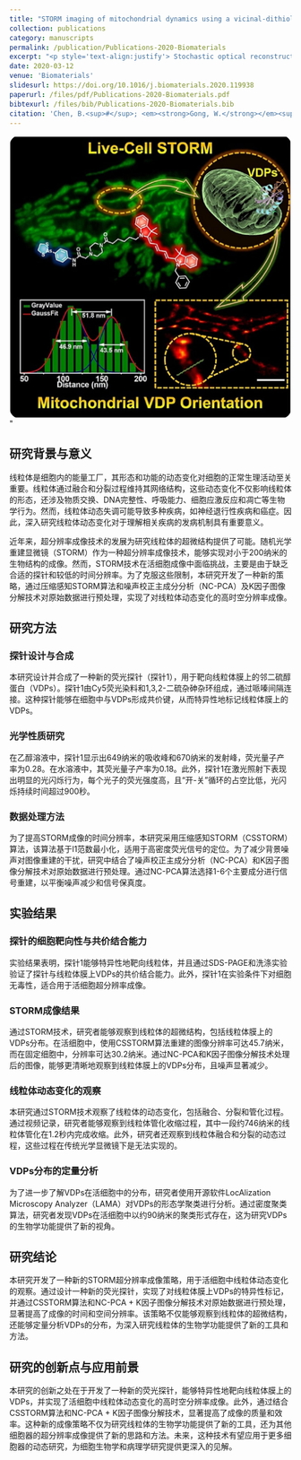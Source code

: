 ```yaml
---
title: "STORM imaging of mitochondrial dynamics using a vicinal-dithiol-proteins-targeted probe"
collection: publications
category: manuscripts
permalink: /publication/Publications-2020-Biomaterials
excerpt: "<p style='text-align:justify'> Stochastic optical reconstruction microscopy (STORM) is a promising method for the visualization of ultra-fine mitochondrial structures. However, this approach is limited to monitoring dynamic intracellular events owing to its low temporal resolution. We developed a new strategy to capture mitochondrial dynamics using a compressed sensing STORM algorithm following raw data pre-treatments by a noise-corrected principal component analysis and K-factor image factorization. Using STORM microscopy with a vicinal-dithiol-proteins targeting probe, visualizing mitochondrial dynamics was attainable with spatial and temporal resolutions of 45 nm and 0.8 s, notably, dynamic mitochondrial tubulation retraction of ~746 nm in 1.2 s was monitored. The labeled conjugate was observed as clusters (radii, ~90 nm) distributed on the outer mitochondrial membranes, not yet reported as far as we know. This strategy is promising for the quantitative analysis of intracellular behaviors below the optical diffraction limit.</p> <img src='/images/GA/Publications-2020-Biomaterials.jpg' style='width: 400px; border-radius: 20px; display: block; margin: 0 auto;'>"
date: 2020-03-12
venue: 'Biomaterials'
slidesurl: https://doi.org/10.1016/j.biomaterials.2020.119938
paperurl: /files/pdf/Publications-2020-Biomaterials.pdf
bibtexurl: /files/bib/Publications-2020-Biomaterials.bib
citation: 'Chen, B.<sup>#</sup>; <em><strong>Gong, W.</strong></em><sup>#</sup>; Yang, Z.; Pan, W.; Verwilst, P.; Shin, J.; Yan, W.; Liu, L.; Qu, J.; Kim, J. S. STORM Imaging of Mitochondrial Dynamics Using a Vicinal-Dithiol-Proteins-Targeted Probe. <em>Biomaterials</em>, <strong>2020</strong>, <em>243</em>, 119938. https://doi.org/10.1016/j.biomaterials.2020.119938.'
---
```


<img src='/images/GA/Publications-2020-Biomaterials.jpg' style='border-radius: 20px; display: block; margin: 0 auto;'>"

## 研究背景与意义

线粒体是细胞内的能量工厂，其形态和功能的动态变化对细胞的正常生理活动至关重要。线粒体通过融合和分裂过程维持其网络结构，这些动态变化不仅影响线粒体的形态，还涉及物质交换、DNA完整性、呼吸能力、细胞应激反应和凋亡等生物学行为。然而，线粒体动态失调可能导致多种疾病，如神经退行性疾病和癌症。因此，深入研究线粒体动态变化对于理解相关疾病的发病机制具有重要意义。

近年来，超分辨率成像技术的发展为研究线粒体的超微结构提供了可能。随机光学重建显微镜（STORM）作为一种超分辨率成像技术，能够实现对小于200纳米的生物结构的成像。然而，STORM技术在活细胞成像中面临挑战，主要是由于缺乏合适的探针和较低的时间分辨率。为了克服这些限制，本研究开发了一种新的策略，通过压缩感知STORM算法和噪声校正主成分分析（NC-PCA）及K因子图像分解技术对原始数据进行预处理，实现了对线粒体动态变化的高时空分辨率成像。

## 研究方法

### 探针设计与合成

本研究设计并合成了一种新的荧光探针（探针1），用于靶向线粒体膜上的邻二硫醇蛋白（VDPs）。探针1由Cy5荧光染料和1,3,2-二硫杂砷杂环组成，通过哌嗪间隔连接。这种探针能够在细胞中与VDPs形成共价键，从而特异性地标记线粒体膜上的VDPs。

### 光学性质研究

在乙醇溶液中，探针1显示出649纳米的吸收峰和670纳米的发射峰，荧光量子产率为0.28。在水溶液中，其荧光量子产率为0.18。此外，探针1在激光照射下表现出明显的光闪烁行为，每个光子的荧光强度高，且“开-关”循环的占空比低，光闪烁持续时间超过900秒。

### 数据处理方法

为了提高STORM成像的时间分辨率，本研究采用压缩感知STORM（CSSTORM）算法，该算法基于l1范数最小化，适用于高密度荧光信号的定位。为了减少背景噪声对图像重建的干扰，研究中结合了噪声校正主成分分析（NC-PCA）和K因子图像分解技术对原始数据进行预处理。通过NC-PCA算法选择1-6个主要成分进行信号重建，以平衡噪声减少和信号保真度。

## 实验结果

### 探针的细胞靶向性与共价结合能力

实验结果表明，探针1能够特异性地靶向线粒体，并且通过SDS-PAGE和洗涤实验验证了探针与线粒体膜上VDPs的共价结合能力。此外，探针1在实验条件下对细胞无毒性，适合用于活细胞超分辨率成像。

### STORM成像结果

通过STORM技术，研究者能够观察到线粒体的超微结构，包括线粒体膜上的VDPs分布。在活细胞中，使用CSSTORM算法重建的图像分辨率可达45.7纳米，而在固定细胞中，分辨率可达30.2纳米。通过NC-PCA和K因子图像分解技术处理后的图像，能够更清晰地观察到线粒体膜上的VDPs分布，且噪声显著减少。

### 线粒体动态变化的观察

本研究通过STORM技术观察了线粒体的动态变化，包括融合、分裂和管化过程。通过视频记录，研究者能够观察到线粒体管化收缩过程，其中一段约746纳米的线粒体管化在1.2秒内完成收缩。此外，研究者还观察到线粒体融合和分裂的动态过程，这些过程在传统光学显微镜下是无法实现的。

### VDPs分布的定量分析

为了进一步了解VDPs在活细胞中的分布，研究者使用开源软件LocAlization Microscopy Analyzer（LAMA）对VDPs的形态学聚类进行分析。通过密度聚类算法，研究者发现VDPs在活细胞中以约90纳米的聚类形式存在，这为研究VDPs的生物学功能提供了新的视角。

## 研究结论

本研究开发了一种新的STORM超分辨率成像策略，用于活细胞中线粒体动态变化的观察。通过设计一种新的荧光探针，实现了对线粒体膜上VDPs的特异性标记，并通过CSSTORM算法和NC-PCA + K因子图像分解技术对原始数据进行预处理，显著提高了成像的时间和空间分辨率。该策略不仅能够观察到线粒体的超微结构，还能够定量分析VDPs的分布，为深入研究线粒体的生物学功能提供了新的工具和方法。

## 研究的创新点与应用前景

本研究的创新之处在于开发了一种新的荧光探针，能够特异性地靶向线粒体膜上的VDPs，并实现了活细胞中线粒体动态变化的高时空分辨率成像。此外，通过结合CSSTORM算法和NC-PCA + K因子图像分解技术，显著提高了成像的质量和效率。这种新的成像策略不仅为研究线粒体的生物学功能提供了新的工具，还为其他细胞器的超分辨率成像提供了新的思路和方法。未来，这种技术有望应用于更多细胞器的动态研究，为细胞生物学和病理学研究提供更深入的见解。
